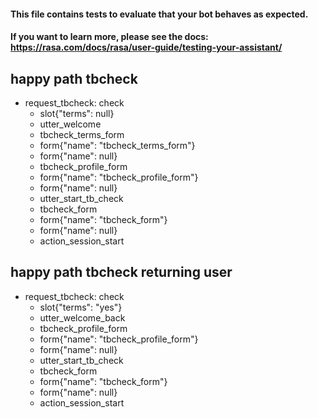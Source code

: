 #### This file contains tests to evaluate that your bot behaves as expected.
#### If you want to learn more, please see the docs: https://rasa.com/docs/rasa/user-guide/testing-your-assistant/

## happy path tbcheck
* request_tbcheck: check
  - slot{"terms": null}
  - utter_welcome
  - tbcheck_terms_form
  - form{"name": "tbcheck_terms_form"}
  - form{"name": null}
  - tbcheck_profile_form
  - form{"name": "tbcheck_profile_form"}
  - form{"name": null}
  - utter_start_tb_check
  - tbcheck_form
  - form{"name": "tbcheck_form"}
  - form{"name": null}
  - action_session_start

## happy path tbcheck returning user
* request_tbcheck: check
  - slot{"terms": "yes"}
  - utter_welcome_back
  - tbcheck_profile_form
  - form{"name": "tbcheck_profile_form"}
  - form{"name": null}
  - utter_start_tb_check
  - tbcheck_form
  - form{"name": "tbcheck_form"}
  - form{"name": null}
  - action_session_start
